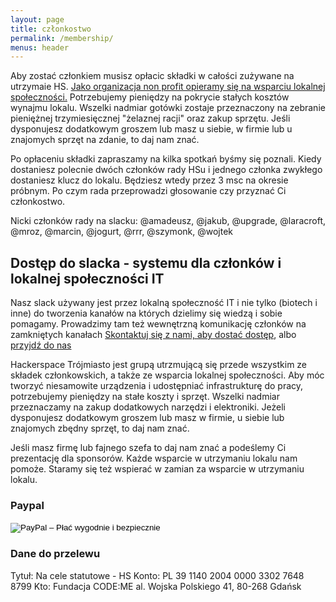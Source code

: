 ```yaml
---
layout: page
title: członkostwo
permalink: /membership/
menus: header
---
```

Aby zostać członkiem musisz opłacic składki w całości zużywane na utrzymaie HS. [Jako organizacja non profit opieramy się na wsparciu lokalnej społeczności.](https://patronite.pl/hs3) Potrzebujemy pieniędzy na pokrycie stałych kosztów wynajmu lokalu. Wszelki nadmiar gotówki zostaje przeznaczony na zebranie pieniężnej trzymiesięcznej "żelaznej racji" oraz zakup sprzętu. Jeśli dysponujesz dodatkowym groszem lub masz u siebie, w firmie lub u znajomych sprzęt na zdanie, to daj nam znać.

Po opłaceniu składki zapraszamy na kilka spotkań byśmy się poznali. Kiedy dostaniesz polecnie dwóch członków rady HSu i jednego członka zwykłego dostaniesz klucz do lokalu. Będziesz wtedy przez 3 msc na okresie próbnym. Po czym rada przeprowadzi głosowanie czy przyznać Ci członkostwo.

Nicki członków rady na slacku: @amadeusz, @jakub, @upgrade, @laracroft, @mroz, @marcin, @jogurt, @rrr, @szymonk, @wojtek

## Dostęp do slacka - systemu dla członków i lokalnej społeczności IT
Nasz slack używany jest przez lokalną społeczność IT i nie tylko (biotech i inne) do tworzenia kanałów na których dzielimy się wiedzą i sobie pomagamy. Prowadzimy tam też wewnętrzną komunikację członków na zamkniętych kanałach
[Skontaktuj się z nami, aby dostać dostęp](/contact), albo [przyjdź do nas](/calendar)

Hackerspace Trójmiasto jest grupą utrzmującą się przede wszystkim ze składek członkowskich, a także ze wsparcia lokalnej społeczności. Aby móc tworzyć niesamowite urządzenia i udostępniać infrastrukturę do pracy, potrzebujemy pieniędzy na stałe koszty i sprzęt. Wszelki nadmiar przeznaczamy na zakup dodatkowych narzędzi i elektroniki. Jeżeli dysponujesz dodatkowym groszem lub masz w firmie, u siebie lub znajomych zbędny sprzęt, to daj nam znać.

Jeśli masz firmę lub fajnego szefa to daj nam znać a podeślemy Ci prezentację dla sponsorów. Każde wsparcie w utrzymaniu lokalu nam pomoże. Staramy się też wspierać w zamian za wsparcie w utrzymaniu lokalu.

### Paypal

<form action="https://www.paypal.com/cgi-bin/webscr" method="post" target="_top">
<input type="hidden" name="cmd" value="_s-xclick">
<input type="hidden" name="hosted_button_id" value="Q8PRNTKS4R432">
<input type="image" src="https://www.paypalobjects.com/pl_PL/PL/i/btn/btn_donateCC_LG.gif" border="0" name="submit" alt="PayPal – Płać wygodnie i bezpiecznie">
<img alt="" border="0" src="https://www.paypalobjects.com/pl_PL/i/scr/pixel.gif" width="1" height="1">
</form>

### Dane do przelewu

Tytuł: Na cele statutowe - HS
Konto: PL 39 1140 2004 0000 3302 7648 8799
Kto: Fundacja CODE:ME
al. Wojska Polskiego 41, 80-268 Gdańsk

